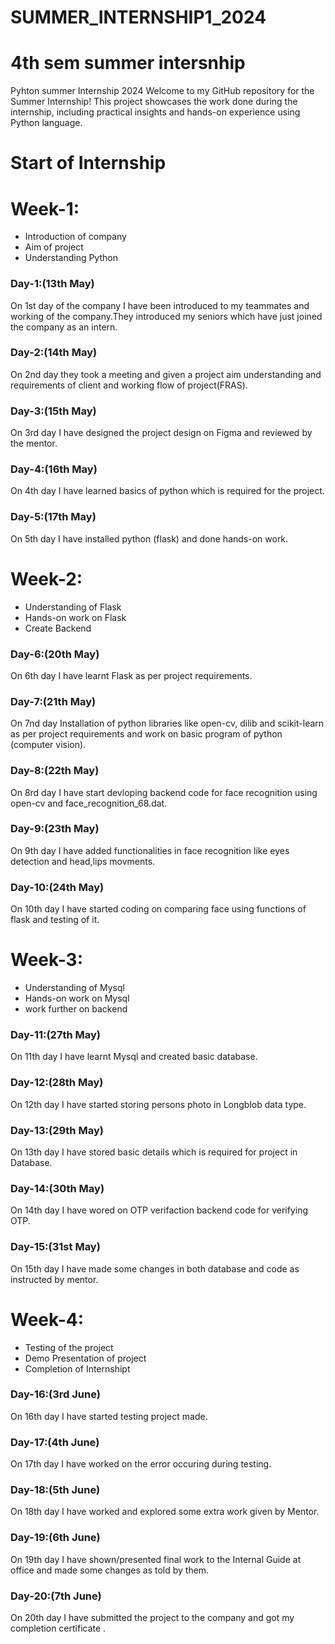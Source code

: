 # SUMMER_INTERNSHIP1_2024
# 4th sem summer intersnhip
Pyhton summer Internship 2024
Welcome to my GitHub repository for the Summer Internship! This project showcases the work done during the internship, including practical insights and hands-on experience using Python language.
# Start of Internship
# Week-1:
<ul>
  <li>Introduction of company</li>
  <li>Aim of project</li>
  <li>Understanding Python</li> 
</ul>
<h3>Day-1:(13th May)</h3>
On 1st day of the company I have been introduced to my teammates and working of the company.They introduced my seniors which have just joined the company as an intern.
<h3>Day-2:(14th May)</h3>
On 2nd day they took a meeting and given a project aim understanding and requirements of client and working flow of project(FRAS).
<h3>Day-3:(15th May)</h3>
On 3rd day I have designed the project design on Figma and reviewed by the mentor.
<h3>Day-4:(16th May)</h3>
On 4th day I have learned basics of python which is required for the project.
<h3>Day-5:(17th May)</h3>
On 5th day I have installed python (flask) and done hands-on work.

# Week-2:
<ul>
  <li>Understanding of Flask</li>
  <li>Hands-on work on Flask</li>
  <li>Create Backend</li> 
</ul>
<h3>Day-6:(20th May)</h3>
On 6th day I have learnt Flask as per project requirements.
<h3>Day-7:(21th May)</h3>
On 7nd day Installation of python libraries like open-cv, dilib and scikit-learn as per project requirements and work on basic program of python (computer vision).
<h3>Day-8:(22th May)</h3>
On 8rd day I have start devloping backend code for face recognition using open-cv and face_recognition_68.dat.
<h3>Day-9:(23th May)</h3>
On 9th day I have added functionalities in face recognition like eyes detection and head,lips movments.
<h3>Day-10:(24th May)</h3>
On 10th day I have started coding on comparing face using functions of flask and testing of it.

# Week-3:
<ul>
  <li>Understanding of Mysql</li>
  <li>Hands-on work on Mysql</li>
  <li>work further on backend</li> 
</ul>
<h3>Day-11:(27th May)</h3>
On 11th day I have learnt Mysql and created basic database.
<h3>Day-12:(28th May)</h3>
On 12th day I have started storing persons photo in Longblob data type.
<h3>Day-13:(29th May)</h3>
On 13th day I have stored basic details which is required for project in Database.
<h3>Day-14:(30th May)</h3>
On 14th day I have wored on OTP verifaction backend code for verifying OTP.
<h3>Day-15:(31st May)</h3>
On 15th day I have made some changes in both database and code as instructed by mentor.

# Week-4:
<ul>
  <li>Testing of the project</li>
  <li>Demo Presentation of project</li> 
  <li>Completion of Internshipt</li> 
</ul>
<h3>Day-16:(3rd June)</h3>
On 16th day I have started testing project made.
<h3>Day-17:(4th June)</h3>
On 17th day I have worked on the error occuring during testing.
<h3>Day-18:(5th June)</h3>
On 18th day I have worked and explored some extra work given by Mentor.
<h3>Day-19:(6th June)</h3>
On 19th day I have shown/presented final work to the Internal Guide at office and made some changes as told by them.
<h3>Day-20:(7th June)</h3>
On 20th day I have submitted the project to the company and got my completion certificate .

